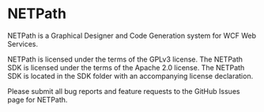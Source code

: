 NETPath
==========

NETPath is a Graphical Designer and Code Generation system for WCF Web Services.

NETPath is licensed under the terms of the GPLv3 license.
The NETPath SDK is licensed under the terms of the Apache 2.0 license. The NETPath SDK is located in the SDK folder with an accompanying license declaration.

Please submit all bug reports and feature requests to the GitHub Issues page for NETPath.